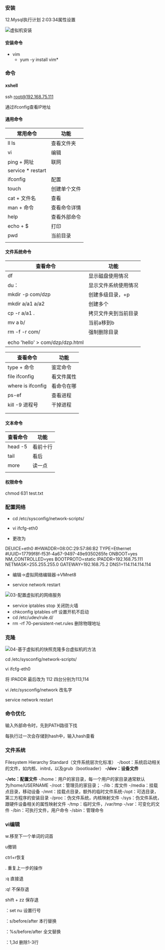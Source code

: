 ### 安装

12.Mysql执行计划 2:03:34属性设置

![虚拟机安装](E:\deng\deng\MD\image\虚拟机安装.png)

#### 安装命令

* vim
  * yum -y install vim*

### 命令

#### xshell

ssh root@192.168.75.111

通过ifconfig查看IP地址

#### 通用命令

| 常用命令           | 功能         |
| ------------------ | ------------ |
| ll ls              | 查看文件夹   |
| vi                 | 编辑         |
| ping + 网址        | 联网         |
| service  * restart |              |
| ifconfig           | 配置         |
| touch              | 创建单个文件 |
| cat + 文件名       | 查看         |
| man + 命令         | 查看命令详情 |
| help               | 查看外部命令 |
| echo  + $          | 打印         |
| pwd                | 当前目录     |
|                    |              |

#### 文件系统命令

| 查看命令                        | 功能                 |
| ------------------------------- | -------------------- |
| df                              | 显示磁盘使用情况     |
| du：                            | 显示文件系统使用情况 |
| mkdir -p com/dzp                | 创建多级目录，+p     |
| mkdir a/a1 a/a2                 | 创建多个             |
| cp -r a/a1 .                    | 拷贝文件夹到当前目录 |
| mv a b/                         | 当前a移到b           |
| rm -f  -r com/                  | 强制删除目录         |
|                                 |                      |
| echo 'hello' > com/dzp/dzp.html |                      |



| 查看命令          | 功能       |
| ----------------- | ---------- |
| type + 命令       | 鉴定命令   |
| file ifconfig     | 看文件属性 |
| where is ifconfig | 看命令在哪 |
| ps-ef             | 查看进程   |
| kill -9 进程号    | 干掉进程   |
|                   |            |
|                   |            |

#### 文本命令

| 查看命令 | 功能     |
| -------- | -------- |
| head -5  | 看前十行 |
| tail     | 看后     |
| more     | 读一点   |
|          |          |



#### 权限命令

chmod 631 test.txt

### 配置网络

* cd /etc/sysconfig/network-scripts/

* vi ifcfg-eth0

* 更改为

DEUICE=eth0
#HWADDR=08:0C:29:57:86:B2
TYPE=Ethernet
#UUID=17799f8f-f53f-4a67-9497-49e9350265fe
ONBOOT=yes
NM_CONTROLLED=yes
BOOTPROTO=static
IPADDR=192.168.75.111
NETMASK=255.255.255.0
GATEWAY=192.168.75.2
DNS1=114.114.114.114

* 编辑->虚拟网络编辑器->VMnet8

* service  network restart

![03-配置虚拟机的网络服务](E:\deng\deng\MD\image\03-配置虚拟机的网络服务.png)

* service iptables stop	关闭防火墙
* chkconfig iptables off   设置开机不启动
* cd /etc/udev/rule.d/
* rm -rf 70-persistent-net.rules   删除物理地址



### 克隆

![04-基于虚拟机的快照克隆多台虚拟机的方法](E:\deng\deng\MD\image\04-基于虚拟机的快照克隆多台虚拟机的方法.png)

cd /etc/sysconfig/network-scripts/

vi ifcfg-eth0

将 IPADDR 最后改为 112	四台分别为113,114

vi /etc/sysconfig/network		改名字

service  network restart



### 命令优化

输入外部命令时，先到PATH路径下找

每执行过一次会存储到hash中，输入hash查看

### 文件系统

Filesystem Hierarchy Standard（文件系统层次化标准）
-/boot：系统启动相关的文件，如内核、initrd，以及grub（bootloader）
**-/dev：设备文件**

**-/etc：配置文件**
-/home：用户的家目录，每一个用户的家目录通常默认为/home/USERNAME
-/root：管理员的家目录；
-/lib：库文件
-/media：挂载点目录，移动设备
-/mnt：挂载点目录，额外的临时文件系统-/opt：可选目录，第三方程序的安装目录
-/proc：伪文件系统，内核映射文件
-/sys：伪文件系统，跟硬件设备相关的属性映射文件
-/tmp：临时文件，/var/tmp
-/var：可变化的文件
-/bin：可执行文件，用户命令
-/sbin：管理命令



### vi编辑

w.移至下一个单词的词首



u撤销

ctrl+r恢复

. 重复上一步的操作



:q	直接退

:q! 	不保存退 

shift + zz 保存退



：set nu 					设置行号

：s/before/after	   本行替换

：%s/before/after	全文替换

：1,3d 						删除1-3行